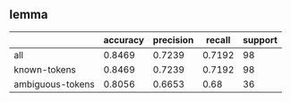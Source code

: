 
## lemma

|                  | accuracy | precision | recall | support |
|------------------|----------|-----------|--------|---------|
| all              | 0.8469   | 0.7239    | 0.7192 | 98      |
| known-tokens     | 0.8469   | 0.7239    | 0.7192 | 98      |
| ambiguous-tokens | 0.8056   | 0.6653    | 0.68   | 36      |

